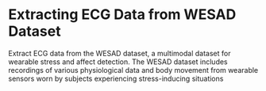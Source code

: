 # Extracting ECG Data from WESAD Dataset

Extract ECG data from the WESAD dataset, a multimodal dataset for wearable stress and affect detection. The WESAD dataset includes recordings of various physiological data and body movement from wearable sensors worn by subjects experiencing stress-inducing situations
